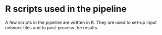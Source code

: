 # R scripts used in the pipeline

A few scripts in the pipeline are written in R. They are used to set-up input network files and to post-process the results.
